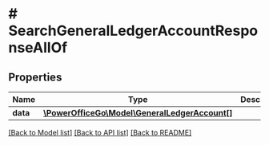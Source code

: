 # # SearchGeneralLedgerAccountResponseAllOf

## Properties

Name | Type | Description | Notes
------------ | ------------- | ------------- | -------------
**data** | [**\PowerOfficeGo\Model\GeneralLedgerAccount[]**](GeneralLedgerAccount.md) |  | [optional]

[[Back to Model list]](../../README.md#models) [[Back to API list]](../../README.md#endpoints) [[Back to README]](../../README.md)
